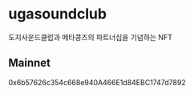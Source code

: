 # ugasoundclub
도지사운드클럽과 메타콩즈의 파트너십을 기념하는 NFT

## Mainnet
0x6b57626c354c668e940A466E1d84EBC1747d7892
